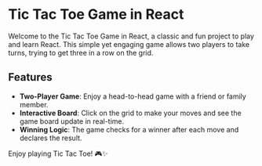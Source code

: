 # Tic Tac Toe Game in React
Welcome to the Tic Tac Toe Game in React, a classic and fun project to play and learn React. This simple yet engaging game allows two players to take turns, trying to get three in a row on the grid.

## Features
- **Two-Player Game**: Enjoy a head-to-head game with a friend or family member.
- **Interactive Board**: Click on the grid to make your moves and see the game board update in real-time.
- **Winning Logic**: The game checks for a winner after each move and declares the result.

Enjoy playing Tic Tac Toe! 🎮✨